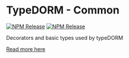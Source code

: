 # TypeDORM - Common

[![NPM Release](https://img.shields.io/npm/v/@typedorm/common?style=for-the-badge)](https://www.npmjs.com/package/@typedorm/common) [![NPM Release](https://img.shields.io/npm/v/@typedorm/common/beta?style=for-the-badge)](https://www.npmjs.com/package/@typedorm/common)

Decorators and basic types used by typeDORM

[Read more here](https://github.com/typedorm/typedorm)

